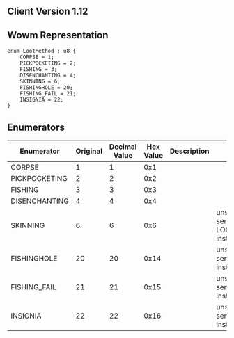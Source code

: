## Client Version 1.12

## Wowm Representation
```rust,ignore
enum LootMethod : u8 {
    CORPSE = 1;    
    PICKPOCKETING = 2;    
    FISHING = 3;    
    DISENCHANTING = 4;    
    SKINNING = 6;    
    FISHINGHOLE = 20;    
    FISHING_FAIL = 21;    
    INSIGNIA = 22;    
}

```
## Enumerators
| Enumerator | Original | Decimal Value | Hex Value | Description | Comment |
| --------- | -------- | ------------- | --------- | ----------- | ------- |
| CORPSE | 1 | 1 | 0x1 |  |  |
| PICKPOCKETING | 2 | 2 | 0x2 |  |  |
| FISHING | 3 | 3 | 0x3 |  |  |
| DISENCHANTING | 4 | 4 | 0x4 |  |  |
| SKINNING | 6 | 6 | 0x6 |  | unsupported by client, send LOOT_PICKPOCKETING instead |
| FISHINGHOLE | 20 | 20 | 0x14 |  | unsupported by client, send LOOT_FISHING instead |
| FISHING_FAIL | 21 | 21 | 0x15 |  | unsupported by client, send LOOT_FISHING instead |
| INSIGNIA | 22 | 22 | 0x16 |  | unsupported by client, send LOOT_CORPSE instead |

